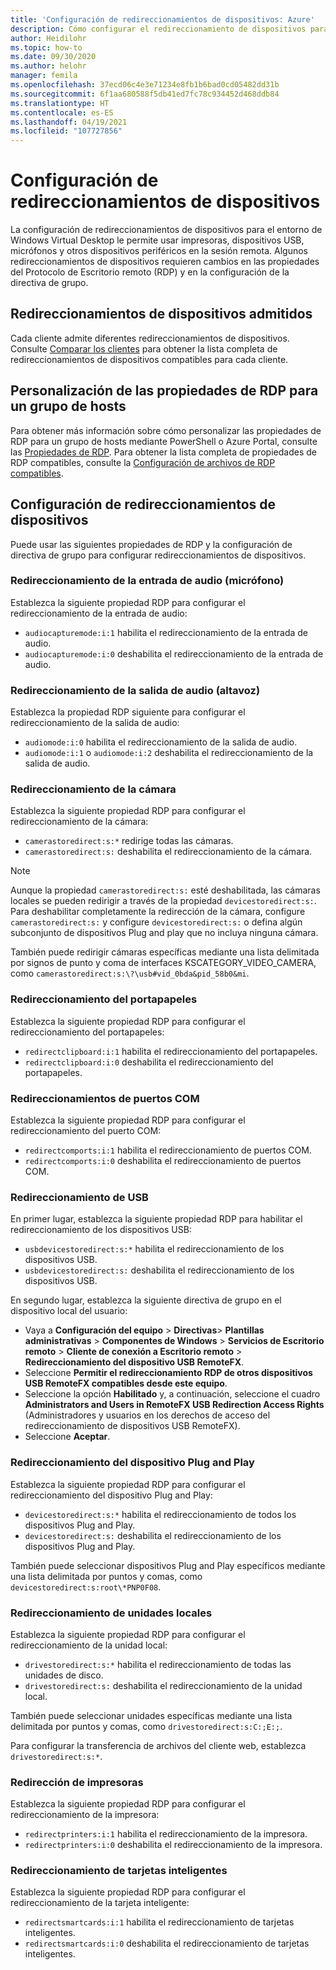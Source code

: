 ```yaml
---
title: 'Configuración de redireccionamientos de dispositivos: Azure'
description: Cómo configurar el redireccionamiento de dispositivos para Windows Virtual Desktop.
author: Heidilohr
ms.topic: how-to
ms.date: 09/30/2020
ms.author: helohr
manager: femila
ms.openlocfilehash: 37ecd06c4e3e71234e8fb1b6bad0cd05482dd31b
ms.sourcegitcommit: 6f1aa680588f5db41ed7fc78c934452d468ddb84
ms.translationtype: HT
ms.contentlocale: es-ES
ms.lasthandoff: 04/19/2021
ms.locfileid: "107727856"
---
```

# <a name="configure-device-redirections"></a>Configuración de redireccionamientos de dispositivos

La configuración de redireccionamientos de dispositivos para el entorno de Windows Virtual Desktop le permite usar impresoras, dispositivos USB, micrófonos y otros dispositivos periféricos en la sesión remota. Algunos redireccionamientos de dispositivos requieren cambios en las propiedades del Protocolo de Escritorio remoto (RDP) y en la configuración de la directiva de grupo.

## <a name="supported-device-redirections"></a>Redireccionamientos de dispositivos admitidos

Cada cliente admite diferentes redireccionamientos de dispositivos. Consulte [Comparar los clientes](/windows-server/remote/remote-desktop-services/clients/remote-desktop-app-compare) para obtener la lista completa de redireccionamientos de dispositivos compatibles para cada cliente.

## <a name="customizing-rdp-properties-for-a-host-pool"></a>Personalización de las propiedades de RDP para un grupo de hosts

Para obtener más información sobre cómo personalizar las propiedades de RDP para un grupo de hosts mediante PowerShell o Azure Portal, consulte las [Propiedades de RDP](customize-rdp-properties.md). Para obtener la lista completa de propiedades de RDP compatibles, consulte la [Configuración de archivos de RDP compatibles](/windows-server/remote/remote-desktop-services/clients/rdp-files?context=%2fazure%2fvirtual-desktop%2fcontext%2fcontext).

## <a name="setup-device-redirections"></a>Configuración de redireccionamientos de dispositivos

Puede usar las siguientes propiedades de RDP y la configuración de directiva de grupo para configurar redireccionamientos de dispositivos.

### <a name="audio-input-microphone-redirection"></a>Redireccionamiento de la entrada de audio (micrófono)

Establezca la siguiente propiedad RDP para configurar el redireccionamiento de la entrada de audio:

- `audiocapturemode:i:1` habilita el redireccionamiento de la entrada de audio.
- `audiocapturemode:i:0` deshabilita el redireccionamiento de la entrada de audio.

### <a name="audio-output-speaker-redirection"></a>Redireccionamiento de la salida de audio (altavoz)

Establezca la propiedad RDP siguiente para configurar el redireccionamiento de la salida de audio:

- `audiomode:i:0` habilita el redireccionamiento de la salida de audio.
- `audiomode:i:1` o `audiomode:i:2` deshabilita el redireccionamiento de la salida de audio.

### <a name="camera-redirection"></a>Redireccionamiento de la cámara

Establezca la siguiente propiedad RDP para configurar el redireccionamiento de la cámara:

- `camerastoredirect:s:*` redirige todas las cámaras.
- `camerastoredirect:s:` deshabilita el redireccionamiento de la cámara.

>[!NOTE]
>Aunque la propiedad `camerastoredirect:s:` esté deshabilitada, las cámaras locales se pueden redirigir a través de la propiedad `devicestoredirect:s:`. Para deshabilitar completamente la redirección de la cámara, configure `camerastoredirect:s:` y configure `devicestoredirect:s:` o defina algún subconjunto de dispositivos Plug and play que no incluya ninguna cámara.

También puede redirigir cámaras específicas mediante una lista delimitada por signos de punto y coma de interfaces KSCATEGORY_VIDEO_CAMERA, como `camerastoredirect:s:\?\usb#vid_0bda&pid_58b0&mi`.

### <a name="clipboard-redirection"></a>Redireccionamiento del portapapeles

Establezca la siguiente propiedad RDP para configurar el redireccionamiento del portapapeles:

- `redirectclipboard:i:1` habilita el redireccionamiento del portapapeles.
- `redirectclipboard:i:0` deshabilita el redireccionamiento del portapapeles.

### <a name="com-port-redirections"></a>Redireccionamientos de puertos COM

Establezca la siguiente propiedad RDP para configurar el redireccionamiento del puerto COM:

- `redirectcomports:i:1` habilita el redireccionamiento de puertos COM.
- `redirectcomports:i:0` deshabilita el redireccionamiento de puertos COM.

### <a name="usb-redirection"></a>Redireccionamiento de USB

En primer lugar, establezca la siguiente propiedad RDP para habilitar el redireccionamiento de los dispositivos USB:

- `usbdevicestoredirect:s:*` habilita el redireccionamiento de los dispositivos USB.
- `usbdevicestoredirect:s:` deshabilita el redireccionamiento de los dispositivos USB.

En segundo lugar, establezca la siguiente directiva de grupo en el dispositivo local del usuario:

- Vaya a **Configuración del equipo** > **Directivas**> **Plantillas administrativas** > **Componentes de Windows** > **Servicios de Escritorio remoto** > **Cliente de conexión a Escritorio remoto** > **Redireccionamiento del dispositivo USB RemoteFX**.
- Seleccione **Permitir el redireccionamiento RDP de otros dispositivos USB RemoteFX compatibles desde este equipo**.
- Seleccione la opción **Habilitado** y, a continuación, seleccione el cuadro **Administrators and Users in RemoteFX USB Redirection Access Rights** (Administradores y usuarios en los derechos de acceso del redireccionamiento de dispositivos USB RemoteFX).
- Seleccione **Aceptar**.

### <a name="plug-and-play-device-redirection"></a>Redireccionamiento del dispositivo Plug and Play

Establezca la siguiente propiedad RDP para configurar el redireccionamiento del dispositivo Plug and Play:

- `devicestoredirect:s:*` habilita el redireccionamiento de todos los dispositivos Plug and Play.
- `devicestoredirect:s:` deshabilita el redireccionamiento de los dispositivos Plug and Play.

También puede seleccionar dispositivos Plug and Play específicos mediante una lista delimitada por puntos y comas, como `devicestoredirect:s:root\*PNP0F08`.

### <a name="local-drive-redirection"></a>Redireccionamiento de unidades locales

Establezca la siguiente propiedad RDP para configurar el redireccionamiento de la unidad local:

- `drivestoredirect:s:*` habilita el redireccionamiento de todas las unidades de disco.
- `drivestoredirect:s:` deshabilita el redireccionamiento de la unidad local.

También puede seleccionar unidades específicas mediante una lista delimitada por puntos y comas, como `drivestoredirect:s:C:;E:;`.

Para configurar la transferencia de archivos del cliente web, establezca `drivestoredirect:s:*`.

### <a name="printer-redirection"></a>Redirección de impresoras

Establezca la siguiente propiedad RDP para configurar el redireccionamiento de la impresora:

- `redirectprinters:i:1` habilita el redireccionamiento de la impresora.
- `redirectprinters:i:0` deshabilita el redireccionamiento de la impresora.

### <a name="smart-card-redirection"></a>Redireccionamiento de tarjetas inteligentes

Establezca la siguiente propiedad RDP para configurar el redireccionamiento de la tarjeta inteligente:

- `redirectsmartcards:i:1` habilita el redireccionamiento de tarjetas inteligentes.
- `redirectsmartcards:i:0` deshabilita el redireccionamiento de tarjetas inteligentes.
